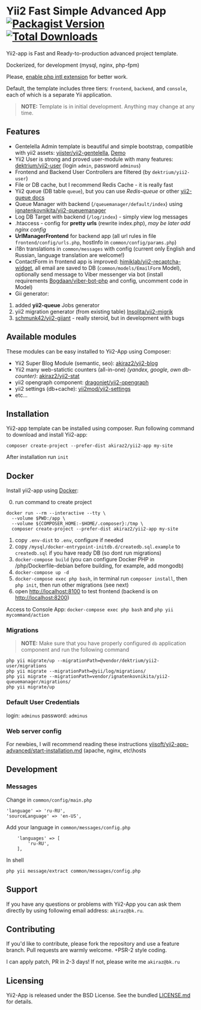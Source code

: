 # Yii2 Fast Simple Advanced App [![Packagist Version](https://img.shields.io/packagist/v/akiraz2/yii2-app.svg?style=flat-square)](https://packagist.org/packages/akiraz2/yii2-app) [![Total Downloads](https://img.shields.io/packagist/dt/akiraz2/yii2-app.svg?style=flat-square)](https://packagist.org/packages/akiraz2/yii2-app)

Yii2-app is Fast and Ready-to-production advanced project template.

Dockerized, for development (mysql, nginx, php-fpm)

Please, [enable php intl extension](http://php.net/manual/en/intl.installation.php) for better work.

Default, the template includes three tiers: `frontend`, `backend`, and `console`, each of which is a separate Yii application.

> **NOTE:** Template is in initial development. Anything may change at any time.

## Features

- Gentelella Admin template is beautiful and simple bootstrap, compatible with yii2 assets: [yiister/yii2-gentelella](https://github.com/yiister/yii2-gentelella), [Demo](https://colorlib.com/polygon/gentelella/)
- Yii2 User is strong and proved user-module with many features: [dektrium/yii2-user](https://github.com/dektrium/yii2-user) (login `admin`, password `adminus`)
- Frontend and Backend User Controllers are filtered (by `dektrium/yii2-user`)
- File or DB cache, but I recommend Redis Cache - it is really fast
- Yii2 queue (DB table `queue`), but you can use _Redis-queue_ or other [yii2-queue docs](https://github.com/yiisoft/yii2-queue/blob/master/docs/guide/README.md)
- Queue Manager with backend (`/queuemanager/default/index`) using [ignatenkovnikita/yii2-queuemanager](https://github.com/ignatenkovnikita/yii2-queuemanager)
- Log DB Target with backend (`/log/index`) - simply view log messages
- .htaccess - config for **pretty urls** (rewrite index.php), _may be later add nginx config_
- **UrlManagerFrontend** for backend app (all url rules in file `frontend/config/urls.php`, hostInfo in `common/config/params.php`)
- i18n translations in `common/messages` with config (current only English and Russian, language translation are welcome!)
- ContactForm in frontend app is improved: [himiklab/yii2-recaptcha-widget](https://github.com/himiklab/yii2-recaptcha-widget),
  all email are saved to DB (`common/models/EmailForm` Model), optionally send message to Viber messenger via bot
  (install requirements [Bogdaan/viber-bot-php](https://github.com/Bogdaan/viber-bot-php) and config, uncomment code in Model)
- Gii generator:

1. added **yii2-queue** Jobs generator
2. yii2 migration generator (from existing table) [Insolita/yii2-migrik](https://github.com/Insolita/yii2-migrik)
3. [schmunk42/yii2-giiant](https://github.com/schmunk42/yii2-giiant) - really steroid, but in development with bugs

## Available modules

These modules can be easy installed to Yii2-App using Composer:

- Yii2 Super Blog Module (semantic, seo): [akiraz2/yii2-blog](https://github.com/akiraz2/yii2-blog)
- Yii2 many web-statictic counters (all-in-one) _(yandex, google, own db-counter)_: [akiraz2/yii2-stat](https://github.com/akiraz2/yii2-stat)
- yii2 opengraph component: [dragonjet/yii2-opengraph](https://github.com/dragonjet/yii2-opengraph)
- yii2 settings (db+cache): [yii2mod/yii2-settings](https://github.com/yii2mod/yii2-settings)
- etc...

## Installation

Yii2-app template can be installed using composer. Run following command to download and install Yii2-app:

```
composer create-project --prefer-dist akiraz2/yii2-app my-site
```

After installation run `init`

## Docker

Install yii2-app using [Docker](https://www.docker.com):

0. run command to create project

```
docker run --rm --interactive --tty \
  --volume $PWD:/app \
  --volume ${COMPOSER_HOME:-$HOME/.composer}:/tmp \
  composer create-project --prefer-dist akiraz2/yii2-app my-site
```

1. copy `.env-dist` to `.env`, configure if needed
2. copy `/mysql/docker-entrypoint-initdb.d/createdb.sql.example` to `createdb.sql` if you have ready DB (so dont run migrations)
3. `docker-compose build` (you can configure Docker PHP in /php/Dockerfile-debian before building, for example, add mongodb)
4. `docker-compose up -d`
5. `docker-compose exec php bash`, in terminal run `composer install`, then `php init`, then run other migrations (see next)
6. open [http://localhost:8100](http://localhost:8100) to test frontend (backend is on [http://localhost:8200](localhost:8200))

Access to Console App: `docker-compose exec php bash` and `php yii mycommand/action`

### Migrations

> **NOTE:** Make sure that you have properly configured `db` application component and run the following command

```
php yii migrate/up --migrationPath=@vendor/dektrium/yii2-user/migrations
php yii migrate --migrationPath=@yii/log/migrations/
php yii migrate --migrationPath=vendor/ignatenkovnikita/yii2-queuemanager/migrations/
php yii migrate/up
```

### Default User Credentials

login: `adminus`
password: `adminus`

### Web server config

For newbies, I will recommend reading these instructions [yiisoft/yii2-app-advanced/start-installation.md](https://github.com/yiisoft/yii2-app-advanced/blob/master/docs/guide/start-installation.md) (apache, nginx, etc\hosts

## Development

### Messages

Change in `common/config/main.php`

```
'language' => 'ru-RU',
'sourceLanguage' => 'en-US',
```

Add your language in `common/messages/config.php`

```
    'languages' => [
        'ru-RU',
    ],
```

In shell

```
php yii message/extract common/messages/config.php
```

## Support

If you have any questions or problems with Yii2-App you can ask them directly
by using following email address: `akiraz@bk.ru`.

## Contributing

If you'd like to contribute, please fork the repository and use a feature branch. Pull requests are warmly welcome.
+PSR-2 style coding.

I can apply patch, PR in 2-3 days! If not, please write me `akiraz@bk.ru`

## Licensing

Yii2-App is released under the BSD License. See the bundled [LICENSE.md](LICENSE.md)
for details.
